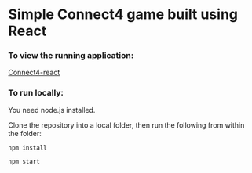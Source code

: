 # Simple Connect4 game built using React

### To view the running application:

[Connect4-react](https://teevus.github.io/connect4-react/index.html)


### To run locally:

You need node.js installed. 

Clone the repository into a local folder, then run the following from within the folder:

```
npm install

npm start
```


